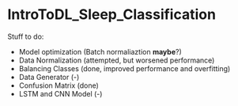 # IntroToDL_Sleep_Classification

Stuff to do:
- Model optimization (Batch normaliaztion **maybe**?)
- Data Normalization (attempted, but worsened performance)
- Balancing Classes (done, improved performance and overfitting)
- Data Generator (-)
- Confusion Matrix (done)
- LSTM and CNN Model (-)
